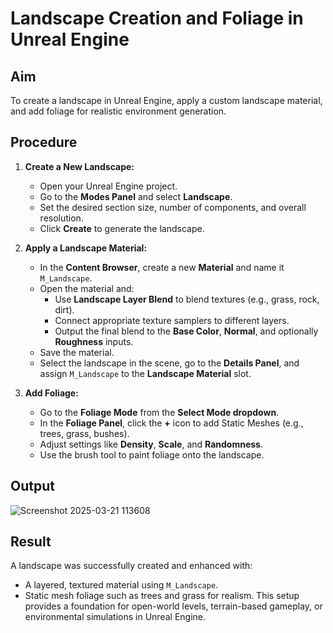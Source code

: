 # Landscape Creation and Foliage in Unreal Engine

## Aim
To create a landscape in Unreal Engine, apply a custom landscape material, and add foliage for realistic environment generation.

## Procedure

1. **Create a New Landscape:**
   - Open your Unreal Engine project.
   - Go to the **Modes Panel** and select **Landscape**.
   - Set the desired section size, number of components, and overall resolution.
   - Click **Create** to generate the landscape.

2. **Apply a Landscape Material:**
   - In the **Content Browser**, create a new **Material** and name it `M_Landscape`.
   - Open the material and:
     - Use **Landscape Layer Blend** to blend textures (e.g., grass, rock, dirt).
     - Connect appropriate texture samplers to different layers.
     - Output the final blend to the **Base Color**, **Normal**, and optionally **Roughness** inputs.
   - Save the material.
   - Select the landscape in the scene, go to the **Details Panel**, and assign `M_Landscape` to the **Landscape Material** slot.

3. **Add Foliage:**
   - Go to the **Foliage Mode** from the **Select Mode dropdown**.
   - In the **Foliage Panel**, click the **+** icon to add Static Meshes (e.g., trees, grass, bushes).
   - Adjust settings like **Density**, **Scale**, and **Randomness**.
   - Use the brush tool to paint foliage onto the landscape.

## Output

![Screenshot 2025-03-21 113608](https://github.com/user-attachments/assets/39fdce24-a047-4421-b862-3264c6b7ddb5)



## Result
A landscape was successfully created and enhanced with:
- A layered, textured material using `M_Landscape`.
- Static mesh foliage such as trees and grass for realism.
This setup provides a foundation for open-world levels, terrain-based gameplay, or environmental simulations in Unreal Engine.
